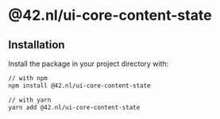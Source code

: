 # @42.nl/ui-core-content-state

## Installation

Install the package in your project directory with:

```sh
// with npm
npm install @42.nl/ui-core-content-state

// with yarn
yarn add @42.nl/ui-core-content-state
```
